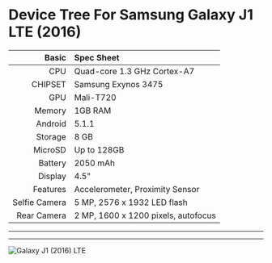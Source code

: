 
Device Tree For Samsung Galaxy J1 LTE (2016)
============================================

Basic   | Spec Sheet
-------:|:-------------------------
CPU     | Quad-core 1.3 GHz Cortex-A7
CHIPSET | Samsung Exynos 3475
GPU     | Mali-T720
Memory  | 1GB RAM
Android | 5.1.1
Storage | 8 GB
MicroSD | Up to 128GB
Battery | 2050 mAh
Display | 4.5"
Features | Accelerometer, Proximity Sensor
Selfie Camera  | 5 MP, 2576 x 1932 LED flash
Rear Camera  | 2 MP, 1600 x 1200 pixels, autofocus
<hr>
<hr>

![Galaxy J1 (2016) LTE](https://www.germanos.gr/images/type1/20330044/20330044_ktsamsunggalaxyj12016blacka_medium.png "Galaxy J1 (2016) LTE")
